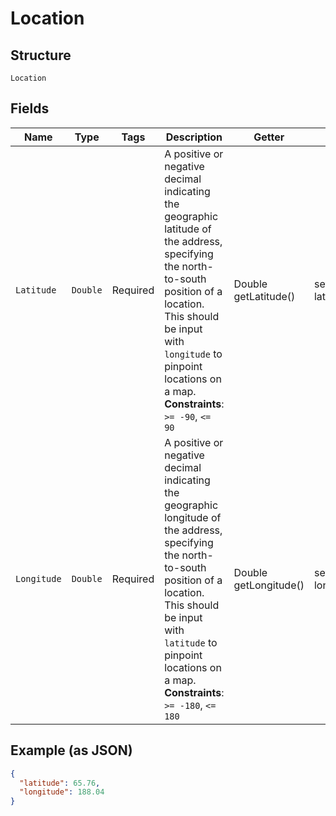 
# Location

## Structure

`Location`

## Fields

| Name | Type | Tags | Description | Getter | Setter |
|  --- | --- | --- | --- | --- | --- |
| `Latitude` | `Double` | Required | A positive or negative decimal indicating the geographic latitude of the address, specifying the north-to-south position of a location. This should be input with `longitude` to pinpoint locations on a map.<br>**Constraints**: `>= -90`, `<= 90` | Double getLatitude() | setLatitude(Double latitude) |
| `Longitude` | `Double` | Required | A positive or negative decimal indicating the geographic longitude of the address, specifying the north-to-south position of a location. This should be input with `latitude` to pinpoint locations on a map.<br>**Constraints**: `>= -180`, `<= 180` | Double getLongitude() | setLongitude(Double longitude) |

## Example (as JSON)

```json
{
  "latitude": 65.76,
  "longitude": 188.04
}
```

